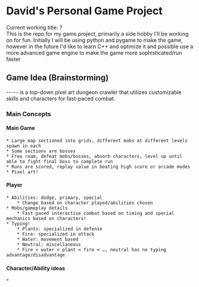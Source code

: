 # David's Personal Game Project
Current working title: ?  
This is the repo for my game project, primarily a side hobby I'll be working on for fun.
Initially I will be using python and pygame to make the game, however in the future I'd like to learn C++ and optimize it and possible use a more advanced game engine to make the game more sophisticated/run faster

## Game Idea (Brainstorming)
----- is a top-down pixel art dungeon crawler that utilizes customizable skills and characters for fast-paced combat.
### Main Concepts
#### Main Game
    * Large map sectioned into grids, different mobs at different levels spawn in each
	* Some sections are bosses
	* Free roam, defeat mobs/bosses, absorb characters, level up until able to fight final boss to complete run
	* Runs are scored, replay value in beating high score or arcade modes
	* Pixel art!
#### Player
	* Abilities: dodge, primary, special
	    * Change based on character played/abilities chosen
	* Mobs/gameplay details
	    * Fast paced interactive combat based on timing and special mechanics based on characters!
	* Typing!
	    * Plants: specialized in defense
	    * Fire: specialized in attack
	    * Water: movement based
	    * Neutral: miscellaneous
	    * Fire < water < plant < fire < …, neutral has no typing advantage/disadvantage
#### Character/Ability ideas
    * 
